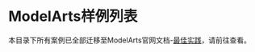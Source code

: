 # ModelArts样例列表
本目录下所有案例已全部迁移至ModelArts官网文档-[最佳实践](https://support.huaweicloud.com/intl/zh-cn/bestpractice-modelarts/modelarts_10_0014.html)，请前往查看。